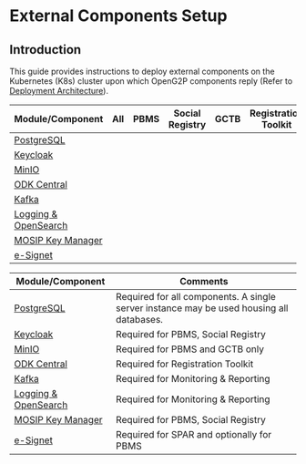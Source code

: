 # External Components Setup

## Introduction

This guide provides instructions to deploy external components on the Kubernetes (K8s) cluster upon which OpenG2P components reply (Refer to [Deployment Architecture](../deployment-architecture.md)).

<table data-full-width="false"><thead><tr><th width="220">Module/Component</th><th width="52">All</th><th width="82">PBMS</th><th width="145" align="center">Social Registry</th><th width="79">GCTB</th><th width="162">Registration Toolkit</th><th>Monitoring and Re</th><th>SPAR</th></tr></thead><tbody><tr><td><a href="postgresql-server-deployment.md">PostgreSQL</a></td><td></td><td></td><td align="center"></td><td></td><td></td><td></td><td></td></tr><tr><td><a href="keycloak-deployment.md">Keycloak</a></td><td></td><td></td><td align="center"></td><td></td><td></td><td></td><td></td></tr><tr><td><a href="minio-deployment.md">MinIO</a></td><td></td><td></td><td align="center"></td><td></td><td></td><td></td><td></td></tr><tr><td><a href="odk-central-deployment.md">ODK Central</a></td><td></td><td></td><td align="center"></td><td></td><td></td><td></td><td></td></tr><tr><td><a href="kafka-deployment.md">Kafka</a></td><td></td><td></td><td align="center"></td><td></td><td></td><td></td><td></td></tr><tr><td><a href="logging-and-opensearch-deployment.md">Logging &#x26; OpenSearch</a></td><td></td><td></td><td align="center"></td><td></td><td></td><td></td><td></td></tr><tr><td><a href="keymanager-deployment.md">MOSIP Key Manager</a></td><td></td><td></td><td align="center"></td><td></td><td></td><td></td><td></td></tr><tr><td><a href="esignet-deployment.md">e-Signet</a></td><td></td><td></td><td align="center"></td><td></td><td></td><td></td><td></td></tr></tbody></table>

| Module/Component                                             | Comments                                                                                 |
| ------------------------------------------------------------ | ---------------------------------------------------------------------------------------- |
| [PostgreSQL](postgresql-server-deployment.md)                | Required for all components. A single server instance may be used housing all databases. |
| [Keycloak](keycloak-deployment.md)                           | Required for PBMS, Social Registry                                                       |
| [MinIO](minio-deployment.md)                                 | Required for PBMS and GCTB only                                                          |
| [ODK Central](odk-central-deployment.md)                     | Required for Registration Toolkit                                                        |
| [Kafka](kafka-deployment.md)                                 | Required for Monitoring & Reporting                                                      |
| [Logging & OpenSearch](logging-and-opensearch-deployment.md) | Required for Monitoring & Reporting                                                      |
| [MOSIP Key Manager](keymanager-deployment.md)                | Required for PBMS, Social Registry                                                       |
| [e-Signet](esignet-deployment.md)                            | Required for SPAR and optionally for PBMS                                                |
